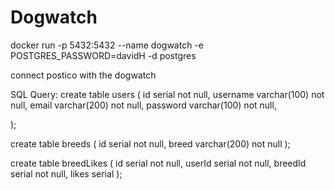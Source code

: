 # Dogwatch

docker run -p 5432:5432 --name dogwatch -e POSTGRES_PASSWORD=davidH -d postgres

connect postico with the dogwatch

SQL Query:
create table users (
	id serial not null,
	username varchar(100) not null,
	email varchar(200) not null,
	password varchar(100) not null,

);

create table breeds (
	id serial not null,
	breed varchar(200) not null
);

create table breedLikes (
	id serial not null,
	userId serial not null,
	breedId serial not null,
	likes serial
);
